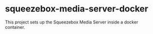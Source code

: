 # squeezebox-media-server-docker

This project sets up the Squeezebox Media Server inside a docker container.